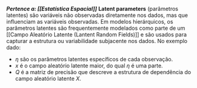 ***Pertence a: [[Estatística Espacial]]***
**Latent parameters** (parâmetros latentes) são variáveis não observadas diretamente nos dados, mas que influenciam as variáveis observadas. Em modelos hierárquicos, os parâmetros latentes são frequentemente modelados como parte de um [[Campo Aleatório Latente (Lantent Random Fields)]] e são usados para capturar a estrutura ou variabilidade subjacente nos dados. No exemplo dado:

- $η$ são os parâmetros latentes específicos de cada observação.
- $x$ é o campo aleatório latente maior, do qual $η$ é uma parte.
- $Q$ é a matriz de precisão que descreve a estrutura de dependência do campo aleatório latente $X$.